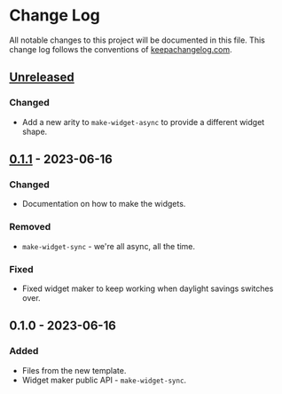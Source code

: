 # Change Log
All notable changes to this project will be documented in this file. This change log follows the conventions of [keepachangelog.com](http://keepachangelog.com/).

## [Unreleased]
### Changed
- Add a new arity to `make-widget-async` to provide a different widget shape.

## [0.1.1] - 2023-06-16
### Changed
- Documentation on how to make the widgets.

### Removed
- `make-widget-sync` - we're all async, all the time.

### Fixed
- Fixed widget maker to keep working when daylight savings switches over.

## 0.1.0 - 2023-06-16
### Added
- Files from the new template.
- Widget maker public API - `make-widget-sync`.

[Unreleased]: https://sourcehost.site/your-name/day10-syntax-scoring/compare/0.1.1...HEAD
[0.1.1]: https://sourcehost.site/your-name/day10-syntax-scoring/compare/0.1.0...0.1.1
